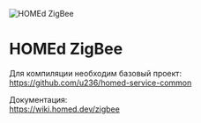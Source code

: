 ![HOMEd ZigBee](.github/logo.png)

# HOMEd ZigBee

Для компиляции необходим базовый проект:\
https://github.com/u236/homed-service-common

Документация:\
https://wiki.homed.dev/zigbee
